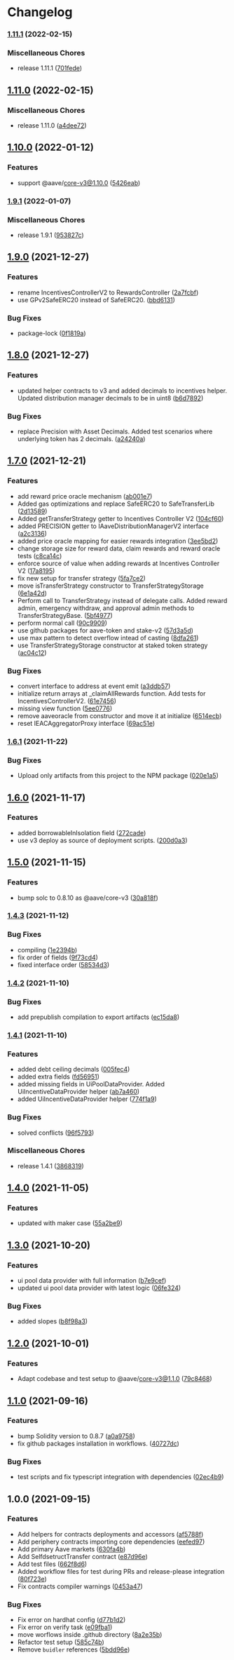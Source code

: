 # Changelog

### [1.11.1](https://www.github.com/aave/aave-v3-periphery/compare/v1.11.0...v1.11.1) (2022-02-15)


### Miscellaneous Chores

* release 1.11.1 ([701fede](https://www.github.com/aave/aave-v3-periphery/commit/701fedeb9430385f6e7e3d275eba221782361040))

## [1.11.0](https://www.github.com/aave/aave-v3-periphery/compare/v1.10.0...v1.11.0) (2022-02-15)


### Miscellaneous Chores

* release 1.11.0 ([a4dee72](https://www.github.com/aave/aave-v3-periphery/commit/a4dee72c618c0512ed2bf2e6902c7b27e520f767))

## [1.10.0](https://www.github.com/aave/aave-v3-periphery/compare/v1.9.1...v1.10.0) (2022-01-12)


### Features

* support @aave/core-v3@1.10.0 ([5426eab](https://www.github.com/aave/aave-v3-periphery/commit/5426eabd0300a0794f321e9817e6256f82939933))

### [1.9.1](https://www.github.com/aave/aave-v3-periphery/compare/v1.9.0...v1.9.1) (2022-01-07)


### Miscellaneous Chores

* release 1.9.1 ([953827c](https://www.github.com/aave/aave-v3-periphery/commit/953827c883f6113f8bc2aec55065147431e30623))

## [1.9.0](https://www.github.com/aave/aave-v3-periphery/compare/v1.8.0...v1.9.0) (2021-12-27)


### Features

* rename IncentivesControllerV2 to RewardsController ([2a7fcbf](https://www.github.com/aave/aave-v3-periphery/commit/2a7fcbf1bb967fb9b815ddb84e14a13336089820))
* use GPv2SafeERC20 instead of SafeERC20. ([bbd6131](https://www.github.com/aave/aave-v3-periphery/commit/bbd6131644465be00f209f43b0b9c2d11d2279eb))


### Bug Fixes

* package-lock ([0f1819a](https://www.github.com/aave/aave-v3-periphery/commit/0f1819a9c68f54ac00f1a8c268337cda4b5026ab))

## [1.8.0](https://www.github.com/aave/aave-v3-periphery/compare/v1.7.0...v1.8.0) (2021-12-27)


### Features

* updated helper contracts to v3 and added decimals to incentives helper. Updated distribution manager decimals to be in uint8 ([b6d7892](https://www.github.com/aave/aave-v3-periphery/commit/b6d7892b205a0e07ef081013f58ea798f46d3917))


### Bug Fixes

* replace Precision with Asset Decimals. Added test scenarios where underlying token has 2 decimals. ([a24240a](https://www.github.com/aave/aave-v3-periphery/commit/a24240a3f668a5632c2c4094ecd4bef6c8e597da))

## [1.7.0](https://www.github.com/aave/aave-v3-periphery/compare/v1.6.1...v1.7.0) (2021-12-21)


### Features

* add reward price oracle mechanism ([ab001e7](https://www.github.com/aave/aave-v3-periphery/commit/ab001e71e789e75326cbeb77c1d50de7deadbfdd))
* Added gas optimizations and replace SafeERC20 to SafeTransferLib ([2d13589](https://www.github.com/aave/aave-v3-periphery/commit/2d13589e0570f96b3cfbc4624001416f09acdcaf))
* Added getTransferStrategy getter to Incentives Controller V2 ([104cf60](https://www.github.com/aave/aave-v3-periphery/commit/104cf607f1db4dbb64c29ce204abd8d2926fc45f))
* added PRECISION getter to IAaveDistributionManagerV2 interface ([a2c3136](https://www.github.com/aave/aave-v3-periphery/commit/a2c3136713767e8d4276f14409856d5a52aedfef))
* added price oracle mapping for easier rewards integration ([3ee5bd2](https://www.github.com/aave/aave-v3-periphery/commit/3ee5bd27a6c4e7f2a4022cf462a8a96ab85ddad7))
* change storage size for reward data, claim rewards and reward oracle tests ([c8ca14c](https://www.github.com/aave/aave-v3-periphery/commit/c8ca14c874abf328a120ba77ec369abbdecb7237))
* enforce source of value when adding rewards at Incentives Controller V2 ([17a8195](https://www.github.com/aave/aave-v3-periphery/commit/17a8195ec56406d071925f761ef39c816aa4ea4f))
* fix new setup for transfer strategy ([5fa7ce2](https://www.github.com/aave/aave-v3-periphery/commit/5fa7ce2e533c03708def497fe5ed4a0d5ea23964))
* move isTransferStrategy constructor to TransferStrategyStorage ([6e1a42d](https://www.github.com/aave/aave-v3-periphery/commit/6e1a42d7c50377ab97b37588055502208c3eea68))
* Perform call to TransferStrategy instead of delegate calls. Added reward admin, emergency withdraw, and approval admin methods to TransferStrategyBase. ([5bf4977](https://www.github.com/aave/aave-v3-periphery/commit/5bf497760be8648d5ff3adfb234d9c56d9f95870))
* perform normal call ([90c9909](https://www.github.com/aave/aave-v3-periphery/commit/90c99093293f9722dc1b34572f1e8ceb8bf5b6b0))
* use github packages for aave-token and stake-v2 ([57d3a5d](https://www.github.com/aave/aave-v3-periphery/commit/57d3a5d3542743df710be1e6194d648a671b280b))
* use max pattern to detect overflow intead of casting ([8dfa261](https://www.github.com/aave/aave-v3-periphery/commit/8dfa261c2dc8069296daa8c9b652a856c7c7760b))
* use TransferStrategyStorage constructor at staked token strategy ([ac04c12](https://www.github.com/aave/aave-v3-periphery/commit/ac04c12532f7741af16b24a8c11ce69d9b7ef262))


### Bug Fixes

* convert interface to address at event emit ([a3ddb57](https://www.github.com/aave/aave-v3-periphery/commit/a3ddb5741305f6ec0603d02bfd0575b397fbb245))
* initialize return arrays at _claimAllRewards function. Add tests for IncentivesControllerV2. ([61e7456](https://www.github.com/aave/aave-v3-periphery/commit/61e74564a2eaf2df9e4d6d02e120d9225677d27f))
* missing view function ([5ee0776](https://www.github.com/aave/aave-v3-periphery/commit/5ee0776cc8387783a75fb6ab5fa3fc6d4d82cca4))
* remove aaveoracle from constructor and move it at initialize ([6514ecb](https://www.github.com/aave/aave-v3-periphery/commit/6514ecbbb3629959d895bfb1480bf7fe735f74ef))
* reset IEACAggregatorProxy interface ([69ac51e](https://www.github.com/aave/aave-v3-periphery/commit/69ac51ee67f04147a628c6654afed858812546e2))

### [1.6.1](https://www.github.com/aave/aave-v3-periphery/compare/v1.6.0...v1.6.1) (2021-11-22)


### Bug Fixes

* Upload only artifacts from this project to the NPM package ([020e1a5](https://www.github.com/aave/aave-v3-periphery/commit/020e1a5746e5597e578e813dd17e36c77d6c750c))

## [1.6.0](https://www.github.com/aave/aave-v3-periphery/compare/v1.5.0...v1.6.0) (2021-11-17)


### Features

* added borrowableInIsolation field ([272cade](https://www.github.com/aave/aave-v3-periphery/commit/272cadec329489bbba6e3ffafa50017b8f840d1d))
* use v3 deploy as source of deployment scripts. ([200d0a3](https://www.github.com/aave/aave-v3-periphery/commit/200d0a34856c4a73e2fa11b170f99cfe27fa9bc2))

## [1.5.0](https://www.github.com/aave/aave-v3-periphery/compare/v1.4.3...v1.5.0) (2021-11-15)


### Features

* bump solc to 0.8.10 as @aave/core-v3 ([30a818f](https://www.github.com/aave/aave-v3-periphery/commit/30a818f5ec574da83e174087a2c930fc4833b624))

### [1.4.3](https://www.github.com/aave/aave-v3-periphery/compare/v1.4.2...v1.4.3) (2021-11-12)


### Bug Fixes

* compiling ([1e2394b](https://www.github.com/aave/aave-v3-periphery/commit/1e2394bef6999924ac8cd3d7e357bd3e5f985640))
* fix order of fields ([9f73cd4](https://www.github.com/aave/aave-v3-periphery/commit/9f73cd499118fb6273004b46c482efbcb3f23d54))
* fixed interface order ([58534d3](https://www.github.com/aave/aave-v3-periphery/commit/58534d301897b08cc3f2b966450ba878d5ce0b6d))

### [1.4.2](https://www.github.com/aave/aave-v3-periphery/compare/v1.4.1...v1.4.2) (2021-11-10)


### Bug Fixes

* add prepublish compilation to export artifacts ([ec15da8](https://www.github.com/aave/aave-v3-periphery/commit/ec15da8ffb6271d1c64401e310ce954764ae7140))

### [1.4.1](https://www.github.com/aave/aave-v3-periphery/compare/v1.4.0...v1.4.1) (2021-11-10)


### Features

* added debt ceiling decimals ([005fec4](https://www.github.com/aave/aave-v3-periphery/commit/005fec439867746bfbdf0fdcd20f6b175ac45904))
* added extra fields ([fd56951](https://www.github.com/aave/aave-v3-periphery/commit/fd56951654976a37478e151d7e1b415f8cab2a7d))
* added missing fields in UiPoolDataProvider. Added UiIncentiveDataProvider helper ([ab7a460](https://www.github.com/aave/aave-v3-periphery/commit/ab7a460c9889b311dbb8eb29a11efd6c67ad9081))
* added UiIncentiveDataProvider helper ([774f1a9](https://www.github.com/aave/aave-v3-periphery/commit/774f1a9c653b5783e8a746583fa522df7cf49345))


### Bug Fixes

* solved conflicts ([96f5793](https://www.github.com/aave/aave-v3-periphery/commit/96f5793d101362a2d55975570be0e6328353e9a0))


### Miscellaneous Chores

* release 1.4.1 ([3868319](https://www.github.com/aave/aave-v3-periphery/commit/3868319d3386fac718dd7c8bcd0c817e6b22966f))

## [1.4.0](https://www.github.com/aave/aave-v3-periphery/compare/v1.3.0...v1.4.0) (2021-11-05)


### Features

* updated with maker case ([55a2be9](https://www.github.com/aave/aave-v3-periphery/commit/55a2be961aca772a5762ad4e9b627271aae7de47))

## [1.3.0](https://www.github.com/aave/aave-v3-periphery/compare/v1.2.0...v1.3.0) (2021-10-20)


### Features

* ui pool data provider with full information ([b7e9cef](https://www.github.com/aave/aave-v3-periphery/commit/b7e9cefc49bf64206334be38f3a9da1923101287))
* updated ui pool data provider with latest logic ([06fe324](https://www.github.com/aave/aave-v3-periphery/commit/06fe3247c96392c955ddaa657e32f1c8ed0a6796))


### Bug Fixes

* added slopes ([b8f98a3](https://www.github.com/aave/aave-v3-periphery/commit/b8f98a35b513113585daaffe0eb3e22ca3d46d32))

## [1.2.0](https://www.github.com/aave/aave-v3-periphery/compare/v1.1.0...v1.2.0) (2021-10-01)


### Features

* Adapt codebase and test setup to @aave/core-v3@1.1.0 ([79c8468](https://www.github.com/aave/aave-v3-periphery/commit/79c8468eca13dfde6ee24b1c996e3602be5d4d95))

## [1.1.0](https://www.github.com/aave/aave-v3-periphery/compare/v1.0.0...v1.1.0) (2021-09-16)


### Features

* bump Solidity version to 0.8.7 ([a0a9758](https://www.github.com/aave/aave-v3-periphery/commit/a0a9758239383898e2b193e4cc465ee2b35ca37d))
* fix github packages installation in workflows. ([40727dc](https://www.github.com/aave/aave-v3-periphery/commit/40727dcfcc2941aae373dd076e4097ab0c205336))


### Bug Fixes

* test scripts and fix typescript integration with dependencies ([02ec4b9](https://www.github.com/aave/aave-v3-periphery/commit/02ec4b9d8c73e9c80229baa13ac5321f0da9cdce))

## 1.0.0 (2021-09-15)


### Features

* Add helpers for contracts deployments and accessors ([af5788f](https://www.github.com/aave/aave-v3-periphery/commit/af5788f878b6ab30c8398dffd71ec93ceff458e4))
* Add periphery contracts importing core dependencies ([eefed97](https://www.github.com/aave/aave-v3-periphery/commit/eefed972df7dc54b9940ff4cba85e52fe8d0fa45))
* Add primary Aave markets ([630fa4b](https://www.github.com/aave/aave-v3-periphery/commit/630fa4b2d743b0f14e759b08e351542bcb8bddf4))
* Add SelfdsetructTransfer contract ([e87d96e](https://www.github.com/aave/aave-v3-periphery/commit/e87d96e75fce326c20183501d8397b948afe107c))
* Add test files ([662f8d6](https://www.github.com/aave/aave-v3-periphery/commit/662f8d604ff0851c8a94e680f46569c0ff853f8f))
* Added workflow files for test during PRs and release-please integration ([80f723e](https://www.github.com/aave/aave-v3-periphery/commit/80f723e30ddf020e756b49bf4d610e9442f791ad))
* Fix contracts compiler warnings ([0453a47](https://www.github.com/aave/aave-v3-periphery/commit/0453a47d3cb56496f61dd830e36bad20a29d2c10))


### Bug Fixes

* Fix error on hardhat config ([d77b1d2](https://www.github.com/aave/aave-v3-periphery/commit/d77b1d20e8429368fa1c38c0b0acecd512cfe882))
* Fix error on verify task ([e09fba1](https://www.github.com/aave/aave-v3-periphery/commit/e09fba189d5b1e262acd224c6aa14c6b8e56de96))
* move worflows inside .github directory ([8a2e35b](https://www.github.com/aave/aave-v3-periphery/commit/8a2e35b8721310b87d9abe261c53f8dbc390abdf))
* Refactor test setup ([585c74b](https://www.github.com/aave/aave-v3-periphery/commit/585c74b5f152c8de4a79d774bd462bd6370259f2))
* Remove `buidler` references ([5bdd96e](https://www.github.com/aave/aave-v3-periphery/commit/5bdd96eb04fb3edac26bd9e0e89cdab55768b44f))

